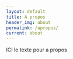 ```yaml
---
layout: default
title: A propos
header_img: about
permalink: /apropos/
current: about
---
```

ICI le texte pour a propos
